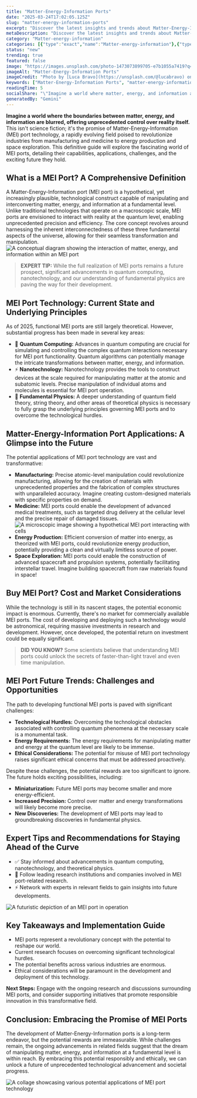 ```yaml
---
title: "Matter-Energy-Information Ports"
date: "2025-03-24T17:02:05.125Z"
slug: "matter-energy-information-ports"
excerpt: "Discover the latest insights and trends about Matter-Energy-Information Ports. This comprehensive guide covers everything you need to know about Matter-Energy-Information Ports in 2025."
metaDescription: "Discover the latest insights and trends about Matter-Energy-Information Ports. This comprehensive guide covers everything you need to know about Matter-Ene..."
category: "Matter-energy-information"
categories: [{"type":"exact","name":"Matter-energy-information"},{"type":"general","name":"Engineering"},{"type":"medium","name":"Systems Design"},{"type":"specific","name":"Network Architecture"},{"type":"niche","name":"Quantum Teleportation"}]
status: "new"
trending: true
featured: false
image: "https://images.unsplash.com/photo-1473073899705-e7b1055a7419?q=85&w=1200&fit=max&fm=webp&auto=compress"
imageAlt: "Matter-Energy-Information Ports"
imageCredit: "Photo by [Luca Bravo](https://unsplash.com/@lucabravo) on Unsplash"
keywords: ["Matter-Energy-Information Ports", "matter-energy-information port", "MEI port", "MEI port technology", "matter energy information port applications", "buy MEI port", "MEI port cost", "what is a MEI port?", "matter energy information port definition", "MEI port future trends"]
readingTime: 5
socialShare: "\"Imagine a world where matter, energy, and information are seamlessly interconverted – that's the promise of MEI ports, a technology poised to redefine reality itself.\""
generatedBy: "Gemini"
---
```




**Imagine a world where the boundaries between matter, energy, and information are blurred, offering unprecedented control over reality itself.**  This isn't science fiction; it's the promise of Matter-Energy-Information (MEI) port technology, a rapidly evolving field poised to revolutionize industries from manufacturing and medicine to energy production and space exploration.  This definitive guide will explore the fascinating world of MEI ports, detailing their capabilities, applications, challenges, and the exciting future they hold.

## What is a MEI Port? A Comprehensive Definition

A Matter-Energy-Information port (MEI port) is a hypothetical, yet increasingly plausible, technological construct capable of manipulating and interconverting matter, energy, and information at a fundamental level.  Unlike traditional technologies that operate on a macroscopic scale, MEI ports are envisioned to interact with reality at the quantum level, enabling unprecedented precision and efficiency.  The core concept revolves around harnessing the inherent interconnectedness of these three fundamental aspects of the universe, allowing for their seamless transformation and manipulation. ![A conceptual diagram showing the interaction of matter, energy, and information within an MEI port](https://images.unsplash.com/photo-1451847251646-8a6c0dd1510c?q=85&w=1200&fit=max&fm=webp&auto=compress)

> **EXPERT TIP:**  While the full realization of MEI ports remains a future prospect, significant advancements in quantum computing, nanotechnology, and our understanding of fundamental physics are paving the way for their development.

## MEI Port Technology:  Current State and Underlying Principles

As of 2025, functional MEI ports are still largely theoretical.  However, substantial progress has been made in several key areas:

* 🔑 **Quantum Computing:** Advances in quantum computing are crucial for simulating and controlling the complex quantum interactions necessary for MEI port functionality.  Quantum algorithms can potentially manage the intricate transformations between matter, energy, and information.
* ⚡ **Nanotechnology:**  Nanotechnology provides the tools to construct devices at the scale required for manipulating matter at the atomic and subatomic levels.  Precise manipulation of individual atoms and molecules is essential for MEI port operation.
* 🔬 **Fundamental Physics:**  A deeper understanding of quantum field theory, string theory, and other areas of theoretical physics is necessary to fully grasp the underlying principles governing MEI ports and to overcome the technological hurdles.

## Matter-Energy-Information Port Applications: A Glimpse into the Future

The potential applications of MEI port technology are vast and transformative:

* **Manufacturing:**  Precise atomic-level manipulation could revolutionize manufacturing, allowing for the creation of materials with unprecedented properties and the fabrication of complex structures with unparalleled accuracy.  Imagine creating custom-designed materials with specific properties on demand.
* **Medicine:**  MEI ports could enable the development of advanced medical treatments, such as targeted drug delivery at the cellular level and the precise repair of damaged tissues.  ![A microscopic image showing a hypothetical MEI port interacting with cells](https://images.unsplash.com/photo-1473341304170-971dccb5ac1e?q=85&w=1200&fit=max&fm=webp&auto=compress)
* **Energy Production:**  Efficient conversion of matter into energy, as theorized with MEI ports, could revolutionize energy production, potentially providing a clean and virtually limitless source of power.
* **Space Exploration:**  MEI ports could enable the construction of advanced spacecraft and propulsion systems, potentially facilitating interstellar travel. Imagine building spacecraft from raw materials found in space!

## Buy MEI Port?  Cost and Market Considerations

While the technology is still in its nascent stages, the potential economic impact is enormous.  Currently, there's no market for commercially available MEI ports.  The cost of developing and deploying such a technology would be astronomical, requiring massive investments in research and development.  However, once developed, the potential return on investment could be equally significant.

> **DID YOU KNOW?** Some scientists believe that understanding MEI ports could unlock the secrets of faster-than-light travel and even time manipulation.

## MEI Port Future Trends:  Challenges and Opportunities

The path to developing functional MEI ports is paved with significant challenges:

* **Technological Hurdles:**  Overcoming the technological obstacles associated with controlling quantum phenomena at the necessary scale is a monumental task.
* **Energy Requirements:**  The energy requirements for manipulating matter and energy at the quantum level are likely to be immense.
* **Ethical Considerations:**  The potential for misuse of MEI port technology raises significant ethical concerns that must be addressed proactively.

Despite these challenges, the potential rewards are too significant to ignore.  The future holds exciting possibilities, including:

* **Miniaturization:**  Future MEI ports may become smaller and more energy-efficient.
* **Increased Precision:**  Control over matter and energy transformations will likely become more precise.
* **New Discoveries:**  The development of MEI ports may lead to groundbreaking discoveries in fundamental physics.

##  Expert Tips and Recommendations for Staying Ahead of the Curve

* ✅ Stay informed about advancements in quantum computing, nanotechnology, and theoretical physics.
* 🔑 Follow leading research institutions and companies involved in MEI port-related research.
* ⚡ Network with experts in relevant fields to gain insights into future developments.

![A futuristic depiction of an MEI port in operation](https://images.unsplash.com/photo-1491677533189-49af044391ed?q=85&w=1200&fit=max&fm=webp&auto=compress)

## Key Takeaways and Implementation Guide

* MEI ports represent a revolutionary concept with the potential to reshape our world.
* Current research focuses on overcoming significant technological hurdles.
* The potential benefits across various industries are enormous.
* Ethical considerations will be paramount in the development and deployment of this technology.

**Next Steps:**  Engage with the ongoing research and discussions surrounding MEI ports, and consider supporting initiatives that promote responsible innovation in this transformative field.

## Conclusion: Embracing the Promise of MEI Ports

The development of Matter-Energy-Information ports is a long-term endeavor, but the potential rewards are immeasurable.  While challenges remain, the ongoing advancements in related fields suggest that the dream of manipulating matter, energy, and information at a fundamental level is within reach.  By embracing this potential responsibly and ethically, we can unlock a future of unprecedented technological advancement and societal progress.

![A collage showcasing various potential applications of MEI port technology](https://images.unsplash.com/photo-1473073899705-e7b1055a7419?q=85&w=1200&fit=max&fm=webp&auto=compress)

